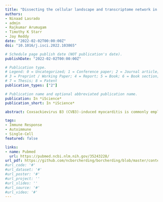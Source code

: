 ```yaml
---
title: "Dissecting the cellular landscape and transcriptome network in viral myocarditis by single-cell RNA sequencing"
authors:
- Ninaad Lasrado
- admin
- Rajkumar Arumugam
- Timothy K Starr
- Jay Reddy
date: "2022-02-02T00:00:00Z"
doi: "10.1016/j.isci.2022.103865"

# Schedule page publish date (NOT publication's date).
publishDate: "2022-02-02T00:00:00Z"

# Publication type.
# Legend: 0 = Uncategorized; 1 = Conference paper; 2 = Journal article;
# 3 = Preprint / Working Paper; 4 = Report; 5 = Book; 6 = Book section;
# 7 = Thesis; 8 = Patent
publication_types: ["2"]

# Publication name and optional abbreviated publication name.
publication: In *iScience*
publication_short: In *iScience*

abstract: Coxsackievirus B3 (CVB3)-induced myocarditis is commonly employed to study viral pathogenesis in mice. Chronically affected mice may develop dilated cardiomyopathy, which may involve the mediation of immune and nonimmune cells. To dissect this complexity, we performed single-cell RNA sequencing on heart cells from healthy and myocarditic mice, leading us to note significant proportions of myeloid cells, T cells, and fibroblasts. Although the transcriptomes of myeloid cells were mainly of M2 phenotype, the Th17 cells, CTLs, and Treg cells had signatures critical for cytotoxic functions. Fibroblasts were heterogeneous expressing genes important in fibrosis and regulation of inflammation and immune responses. The intercellular communication networks revealed unique interactions and signaling pathways in the cardiac cellulome, whereas myeloid cells and T cells had upregulated unique transcription factors modulating cardiac remodeling functions. Together, our data suggest that M2 cells, T cells, and fibroblasts may cooperatively or independently participate in the pathogenesis of viral myocarditis. 

tags:
- Immune Response
- Autoimmune
- Single-Cell
featured: false

links:
- name: Pubmed
  url: https://pubmed.ncbi.nlm.nih.gov/35243228/
url_pdf: https://github.com/ncborcherding/borcherding/blob/master/content/publication/lasrado2022dissecting/lasrado2022dissecting.pdf
#url_code: '#'
#url_dataset: '#'
#url_poster: '#'
#url_project: ''
#url_slides: ''
#url_source: '#'
#url_video: '#'
---
```


